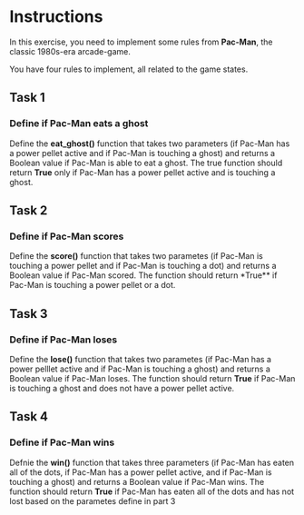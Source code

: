 # Instructions

In this exercise, you need to implement some rules from **Pac-Man**, the classic 1980s-era arcade-game.

You have four rules to implement, all related to the game states.

## Task 1

### Define if Pac-Man eats a ghost

Define the **eat_ghost()** function that takes two parameters (if Pac-Man has a power pellet active and if Pac-Man is touching a ghost) and returns a Boolean value if Pac-Man is able to eat a ghost. The true function should return **True** only if Pac-Man has a power pellet active and is touching a ghost.

## Task 2

### Define if Pac-Man scores

Define the **score()** function that takes two parametes (if Pac-Man is touching a power pellet and if Pac-Man is touching a dot) and returns a Boolean value if Pac-Man scored. The function should return \*True\*\* if Pac-Man is touching a power pellet or a dot.

## Task 3

### Define if Pac-Man loses

Define the **lose()** function that takes two parametes (if Pac-Man has a power pelllet active and if Pac-Man is touching a ghost) and returns a Boolean value if Pac-Man loses. The function should return **True** if Pac-Man is touching a ghost and does not have a power pellet active.

## Task 4

### Define if Pac-Man wins

Defnie the **win()** function that takes three
parameters (if Pac-Man has eaten all of the dots, if Pac-Man has a power pellet active, and if Pac-Man is touching a ghost) and returns a Boolean value if Pac-Man wins. The function should return **True** if Pac-Man has eaten all of the dots and has not lost based on the parametes define in part 3
